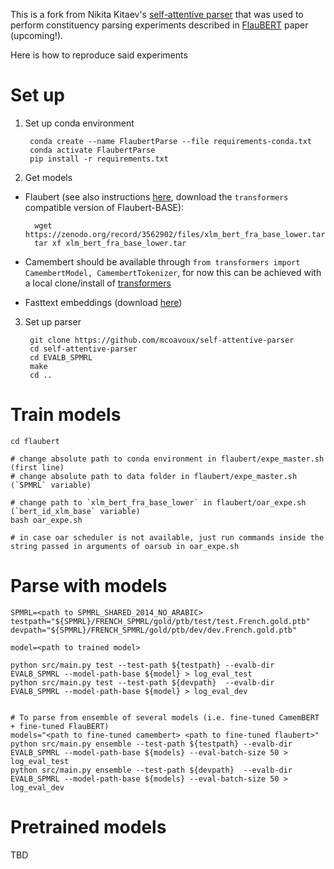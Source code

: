 
This is a fork from Nikita Kitaev's [self-attentive parser](https://github.com/nikitakit/self-attentive-parser)
that was used to perform constituency parsing experiments described in [FlauBERT](https://github.com/mcoavoux/self-attentive-parser) paper (upcoming!).

Here is how to reproduce said experiments

# Set up

1. Set up conda environment

        conda create --name FlaubertParse --file requirements-conda.txt
        conda activate FlaubertParse
        pip install -r requirements.txt

2. Get models

* Flaubert (see also instructions [here](https://github.com/getalp/Flaubert), download the `transformers` compatible version of Flaubert-BASE):

        wget https://zenodo.org/record/3562902/files/xlm_bert_fra_base_lower.tar
        tar xf xlm_bert_fra_base_lower.tar

* Camembert should be available through `from transformers import CamembertModel, CamembertTokenizer`, for now this can be achieved with a local clone/install of [transformers](https://github.com/huggingface/transformers)
* Fasttext embeddings (download [here](https://dl.fbaipublicfiles.com/fasttext/vectors-crawl/cc.fr.300.vec.gz))


3. Set up parser

        git clone https://github.com/mcoavoux/self-attentive-parser
        cd self-attentive-parser
        cd EVALB_SPMRL
        make
        cd ..


# Train models


    cd flaubert

    # change absolute path to conda environment in flaubert/expe_master.sh (first line)
    # change absolute path to data folder in flaubert/expe_master.sh (`SPMRL` variable)

    # change path to `xlm_bert_fra_base_lower` in flaubert/oar_expe.sh (`bert_id_xlm_base` variable)
    bash oar_expe.sh
    
    # in case oar scheduler is not available, just run commands inside the string passed in arguments of oarsub in oar_expe.sh


# Parse with models


    SPMRL=<path to SPMRL_SHARED_2014_NO_ARABIC>
    testpath="${SPMRL}/FRENCH_SPMRL/gold/ptb/test/test.French.gold.ptb"
    devpath="${SPMRL}/FRENCH_SPMRL/gold/ptb/dev/dev.French.gold.ptb"

    model=<path to trained model>

    python src/main.py test --test-path ${testpath} --evalb-dir EVALB_SPMRL --model-path-base ${model} > log_eval_test
    python src/main.py test --test-path ${devpath}  --evalb-dir EVALB_SPMRL --model-path-base ${model} > log_eval_dev


    # To parse from ensemble of several models (i.e. fine-tuned CamemBERT + fine-tuned FlauBERT)
    models="<path to fine-tuned camembert> <path to fine-tuned flaubert>"
    python src/main.py ensemble --test-path ${testpath} --evalb-dir EVALB_SPMRL --model-path-base ${models} --eval-batch-size 50 > log_eval_test
    python src/main.py ensemble --test-path ${devpath}  --evalb-dir EVALB_SPMRL --model-path-base ${models} --eval-batch-size 50 > log_eval_dev

# Pretrained models

TBD
